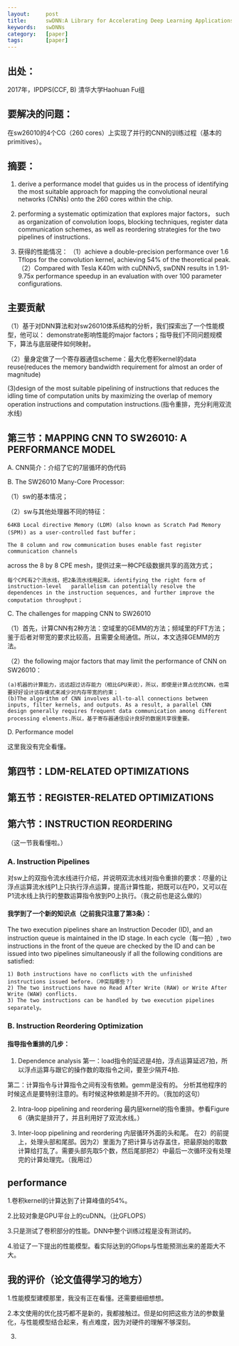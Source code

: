 ```yaml
---
layout:     post
title:      swDNN:A Library for Accelerating Deep Learning Applications on Sunway TaihuLight
keywords:   swDNNs
category:   [paper]
tags:       [paper]
---
```


## 出处：
2017年，IPDPS(CCF, B) 清华大学Haohuan Fu组

## 要解决的问题：

在sw26010的4个CG（260 cores）上实现了并行的CNN的训练过程（基本的primitives）。



## 摘要：
1. derive a performance model that guides us in the process of identifying the
most suitable approach for mapping the convolutional neural
networks (CNNs) onto the 260 cores within the chip.

2. performing a systematic optimization that explores major factors，
such as organization of convolution loops, blocking techniques,
register data communication schemes, as well as reordering
strategies for the two pipelines of instructions.

3. 获得的性能情况：
（1）achieve a double-precision performance over 1.6 Tflops for
the convolution kernel, achieving 54% of the theoretical peak.
（2）Compared with Tesla K40m with cuDNNv5, swDNN results in 1.91-9.75x performance speedup in an evaluation with over 100 parameter configurations.

## 主要贡献
（1）基于对DNN算法和对sw26010体系结构的分析，我们探索出了一个性能模型，他可以：
demonstrate影响性能的major factors；指导我们不同问题规模下，算法与底层硬件如何映射。

（2）量身定做了一个寄存器通信scheme：最大化卷积kernel的data reuse(reduces the memory bandwidth requirement for almost an order of magnitude)

 (3)design of the most suitable pipelining of instructions that reduces the idling time of computation units by maximizing the overlap of memory operation instructions and computation instructions.(指令重排，充分利用双流水线)
 

## 第三节：MAPPING CNN TO SW26010: A PERFORMANCE MODEL

A. CNN简介：介绍了它的7层循环的伪代码

B. The SW26010 Many-Core Processor:

（1）sw的基本情况；

（2）sw与其他处理器不同的特征：

	64KB Local directive Memory (LDM) (also known as Scratch Pad Memory (SPM)) as a user-controlled fast buffer；

	The 8 column and row communication buses enable fast register communication channels
across the 8 by 8 CPE mesh，提供过来一种CPE级数据共享的高效方式；

	每个CPE有2个流水线，把2条流水线用起来。identifying the right form of instruction-level 	parallelism can potentially resolve the dependences in the instruction sequences, and further improve the computation throughput；

C. The challenges for mapping CNN to SW26010

（1）首先，计算CNN有2种方法：空域里的GEMM的方法；频域里的FFT方法；鉴于后者对带宽的要求比较高，且需要全局通信。所以，本文选择GEMM的方法。

（2）the following major factors that may limit the performance of CNN on SW26010：

	(a)机器的计算能力，远远超过访存能力（相比GPU来说），所以，即使是计算占优的CNN，也需要好好设计访存模式来减少对内存带宽的约束；
	(b)The algorithm of CNN involves all-to-all connections between inputs, filter kernels, and outputs. As a result, a parallel CNN design generally requires frequent data communication among different processing elements.所以，基于寄存器通信设计良好的数据共享很重要。

D. Performance model

这里我没有完全看懂。


## 第四节：LDM-RELATED OPTIMIZATIONS

## 第五节：REGISTER-RELATED OPTIMIZATIONS

##  第六节：INSTRUCTION REORDERING

（这一节我看懂啦。）
### A. Instruction Pipelines
对sw上的双指令流水线进行介绍，并说明双流水线对指令重排的要求：尽量的让浮点运算流水线P1上只执行浮点运算，提高计算性能，把既可以在P0，又可以在P1流水线上执行的整数运算指令放到P0上执行。（我之前也是这么做的）
#### 我学到了一个新的知识点（之前我只注意了第3条）：
The two execution pipelines share an Instruction Decoder (ID), and an instruction queue is maintained in the ID stage. In each cycle（每一拍）, two instructions in the front of the queue are checked by the ID and can be issued into two pipelines simultaneously if all the following conditions are satisfied:

	1) Both instructions have no conflicts with the unfinished instructions issued before.（冲突指哪些？）
	2) The two instructions have no Read After Write (RAW) or Write After Write (WAW) conflicts.
	3) The two instructions can be handled by two execution pipelines separately。

### B. Instruction Reordering Optimization
#### 指导指令重排的几步：
1) Dependence analysis
第一：load指令的延迟是4拍，浮点运算延迟7拍，所以浮点运算与跟它的操作数的取指令之间，要至少隔开4拍.

第二：计算指令与计算指令之间有没有依赖。gemm是没有的。
分析其他程序的时候这点是要特别注意的。有时候这种依赖是排不开的。（我加的这句）

2) Intra-loop pipelining and reordering
最内层kernel的指令重排。参看Figure 6（确实是排开了，并且利用好了双流水线。）

3) Inter-loop pipelining and reordering
内层循环外面的头和尾。
在2）的前提上，处理头部和尾部。因为2）里面为了把计算与访存盖住，把最原始的取数计算给打乱了。需要头部先取5个数，然后尾部把2）中最后一次循环没有处理完的计算处理完。（我用过）

## performance
1.卷积kernel的计算达到了计算峰值的54%。

2.比较对象是GPU平台上的cuDNN。（比GFLOPS）

3.只是测试了卷积部分的性能。DNN中整个训练过程是没有测试的。

4.验证了一下提出的性能模型。看实际达到的Gflops与性能预测出来的差距大不大。

## 我的评价（论文值得学习的地方）
1.性能模型建模那里，我没有正在看懂。还需要细细想想。

2.本文使用的优化技巧都不是新的，我都接触过。但是如何把这些方法的参数量化，与性能模型结合起来，有点难度，因为对硬件的理解不够深刻。

3. 

